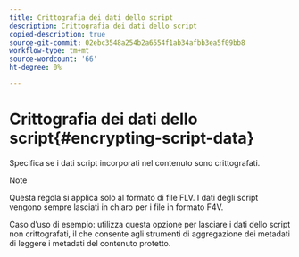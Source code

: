 ```yaml
---
title: Crittografia dei dati dello script
description: Crittografia dei dati dello script
copied-description: true
source-git-commit: 02ebc3548a254b2a6554f1ab34afbb3ea5f09bb8
workflow-type: tm+mt
source-wordcount: '66'
ht-degree: 0%

---
```


# Crittografia dei dati dello script{#encrypting-script-data}

Specifica se i dati script incorporati nel contenuto sono crittografati.

>[!NOTE]
>
>Questa regola si applica solo al formato di file FLV. I dati degli script vengono sempre lasciati in chiaro per i file in formato F4V.

Caso d’uso di esempio: utilizza questa opzione per lasciare i dati dello script non crittografati, il che consente agli strumenti di aggregazione dei metadati di leggere i metadati del contenuto protetto.
